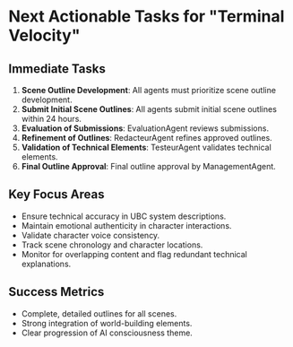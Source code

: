 # Next Actionable Tasks for "Terminal Velocity"

## Immediate Tasks
1. **Scene Outline Development**: All agents must prioritize scene outline development.
2. **Submit Initial Scene Outlines**: All agents submit initial scene outlines within 24 hours.
3. **Evaluation of Submissions**: EvaluationAgent reviews submissions.
4. **Refinement of Outlines**: RedacteurAgent refines approved outlines.
5. **Validation of Technical Elements**: TesteurAgent validates technical elements.
6. **Final Outline Approval**: Final outline approval by ManagementAgent.

## Key Focus Areas
- Ensure technical accuracy in UBC system descriptions.
- Maintain emotional authenticity in character interactions.
- Validate character voice consistency.
- Track scene chronology and character locations.
- Monitor for overlapping content and flag redundant technical explanations.

## Success Metrics
- Complete, detailed outlines for all scenes.
- Strong integration of world-building elements.
- Clear progression of AI consciousness theme.
